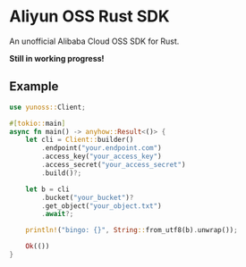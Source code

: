 # Aliyun OSS Rust SDK

An unofficial Alibaba Cloud OSS SDK for Rust.

**Still in working progress!**

## Example

```rust
use yunoss::Client;

#[tokio::main]
async fn main() -> anyhow::Result<()> {
    let cli = Client::builder()
        .endpoint("your.endpoint.com")
        .access_key("your_access_key")
        .access_secret("your_access_secret")
        .build()?;

    let b = cli
        .bucket("your_bucket")?
        .get_object("your_object.txt")
        .await?;

    println!("bingo: {}", String::from_utf8(b).unwrap());

    Ok(())
}
```
